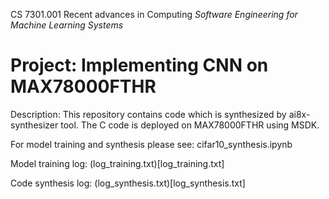 CS 7301.001 Recent advances in Computing *Software Engineering for Machine Learning Systems*
# Project: Implementing CNN on MAX78000FTHR

Description: This repository contains code which is synthesized by ai8x-synthesizer tool. The C code is deployed on MAX78000FTHR using MSDK.

For model training and synthesis please see: cifar10_synthesis.ipynb 

Model training log: (log_training.txt)[log_training.txt]

Code synthesis log: (log_synthesis.txt)[log_synthesis.txt]
